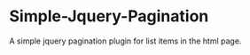 Simple-Jquery-Pagination
========================

A simple jquery pagination plugin for list items in the html page.
